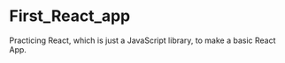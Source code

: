 # First_React_app
Practicing React, which is just a JavaScript library, to make a basic React App. 
